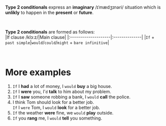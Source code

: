 **Type 2 conditionals** express an **imaginary** /ɪˈmædʒɪnəri/ situation which is **unlikly** to happen in the **present** or **future**.

<br>

**Type 2 conditionals** are formed as follows:<br>
|If clause /klɔːz/|Main clause|
|:--------------------|:--------------|
|`If` + `past simple`|`would`/`could`/`might` + `bare infinitive`|

<br>

# More examples
1. `If` I **had** a lot of money, I `would` **buy** a big house.
2. `If` I **were** you, I'`d` **talk** to him about my problem.
3. `If` I **saw** someone robbing a bank, I `would` **call** the police.
4. I think Tom should look for a better job.<br>`If` I `were` Tom, I `would` **look** for a better job.
5. `If` the weather **were** fine, we `would` **play** outside.
6. `If` you **rang** me, I `would` **tell** you something.